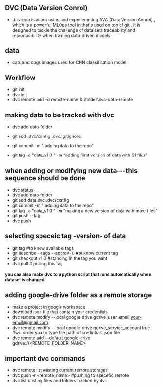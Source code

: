 ## DVC (Data Version Conrol)

- this repo is about using and experiemnting DVC (Data Version Conrol) , which is a powerful MLOps tool in that's used on top of git , it is designed to tackle the challenge of data sets traceability and reproducibility when training data-driven models.

## data
* cats and dogs images used for  CNN classification model 

## Workflow
- git init 
- dvc init 
- dvc remote add -d  remote-name  D:\folder\dvc-data-remote

## making data to be tracked with dvc 
- dvc add data-folder
- git add .dvc/config .dvc/.gitignore

- git commit -m " adding data to the repo"
- git tag -a "data_v1.0  "  -m "adding fiirst version of data with 61 files"
 

## when adding or modifying new data---this sequence should be done
- dvc status
- dvc add data-folder
- git add data.dvc .dvc/config
- git commit -m " adding data to the repo"
- git tag -a "data_v1.0  "  -m "making a new version of data with more files"
- git push --tag
- dvc push

## selecting speceic tag -version- of data
- git tag	#to know available tags 
- git describe --tags --abbrev=0	#to know current tag
- git checkout v1.0 #standing in the tag you want 
- dvc pull	# pulling this tag 


####  you can also make dvc to a python script that runs automatically when dataset is changed

## adding google-drive folder as a remote storage
* make a project in google workspace
* download json file that contain your credentials
* dvc remote modify --local google-drive gdrive_user_email your-email@gmail.com
* dvc remote modify --local google-drive gdrive_service_account true #will order you to type the path of credintials json file
* dvc remote add --default google-drive gdrive://<REMOTE_FOLDER_NAME>

## important dvc commands 
* dvc remote list   #listing current remote storages
* dvc push -r <remote_name> #pushing to specefic remote
* dvc list  #listing files and folders tracked by dvc